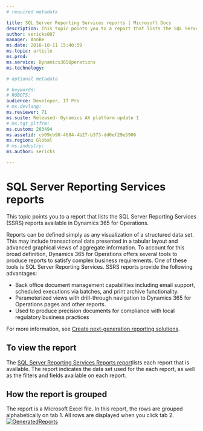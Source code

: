```yaml
---
# required metadata

title: SQL Server Reporting Services reports | Microsoft Docs
description: This topic points you to a report that lists the SQL Server Reporting Services (SSRS) reports available in Dynamics 365 for Operations.
author: sericks007
manager: AnnBe
ms.date: 2016-10-11 15:40:59
ms.topic: article
ms.prod: 
ms.service: Dynamics365Operations
ms.technology: 

# optional metadata

# keywords: 
# ROBOTS: 
audience: Developer, IT Pro
# ms.devlang: 
ms.reviewer: 71
ms.suite: Released- Dynamics AX platform update 1
# ms.tgt_pltfrm: 
ms.custom: 203494
ms.assetid: cb09cb90-4684-4b27-b373-dd0ef29e5906
ms.region: Global
# ms.industry: 
ms.author: sericks

---
```


# SQL Server Reporting Services reports

This topic points you to a report that lists the SQL Server Reporting Services (SSRS) reports available in Dynamics 365 for Operations.

Reports can be defined simply as any visualization of a structured data set. This may include transactional data presented in a tabular layout and advanced graphical views of aggregate information. To account for this broad definition, Dynamics 365 for Operations offers several tools to produce reports to satisfy complex business requirements. One of these tools is SQL Server Reporting Services. SSRS reports provide the following advantages:

-   Back office document management capabilities including email support, scheduled executions via batches, and print archive functionality.
-   Parameterized views with drill-through navigation to Dynamics 365 for Operations pages and other reports.
-   Used to produce precision documents for compliance with local regulatory business practices

For more information, see [Create next-generation reporting solutions](https://docs.microsoft.com/en-us/dynamics365/operations/dev-itpro/analytics-bi-reporting/creating-nextgen-reporting-solutions).

## To view the report
The [SQL Server Reporting Services Reports report](https://mbs.microsoft.com/customersource/northamerica/AX/downloads/reports/axtechrefrep)lists each report that is available. The report indicates the data set used for the each report, as well as the filters and fields available on each report.

## How the report is grouped
The report is a Microsoft Excel file. In this report, the rows are grouped alphabetically on tab 1. All rows are displayed when you click tab 2. [![GeneratedReports](./media/generatedreports.png)](./media/generatedreports.png)

